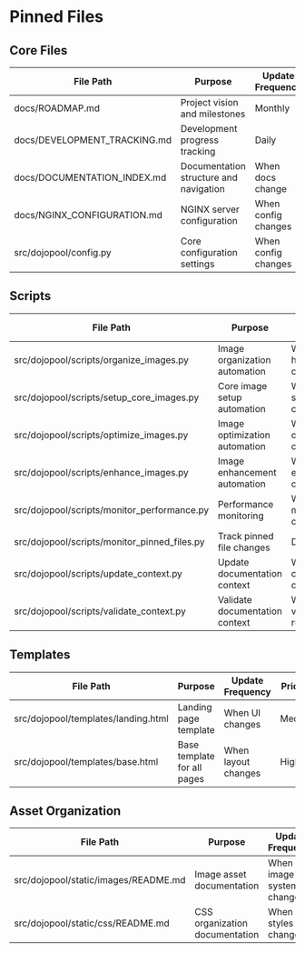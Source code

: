 # Pinned Files

## Core Files
| File Path | Purpose | Update Frequency | Priority |
|-----------|---------|-----------------|-----------|
| docs/ROADMAP.md | Project vision and milestones | Monthly | High |
| docs/DEVELOPMENT_TRACKING.md | Development progress tracking | Daily | High |
| docs/DOCUMENTATION_INDEX.md | Documentation structure and navigation | When docs change | High |
| docs/NGINX_CONFIGURATION.md | NGINX server configuration | When config changes | High |
| src/dojopool/config.py | Core configuration settings | When config changes | High |

## Scripts
| File Path | Purpose | Update Frequency | Priority |
|-----------|---------|-----------------|-----------|
| src/dojopool/scripts/organize_images.py | Image organization automation | When image handling changes | Medium |
| src/dojopool/scripts/setup_core_images.py | Core image setup automation | When image system changes | Medium |
| src/dojopool/scripts/optimize_images.py | Image optimization automation | When optimization changes | Medium |
| src/dojopool/scripts/enhance_images.py | Image enhancement automation | When enhancement changes | Medium |
| src/dojopool/scripts/monitor_performance.py | Performance monitoring | When metrics change | High |
| src/dojopool/scripts/monitor_pinned_files.py | Track pinned file changes | Daily | High |
| src/dojopool/scripts/update_context.py | Update documentation context | When context changes | High |
| src/dojopool/scripts/validate_context.py | Validate documentation context | When validation rules change | High |

## Templates
| File Path | Purpose | Update Frequency | Priority |
|-----------|---------|-----------------|-----------|
| src/dojopool/templates/landing.html | Landing page template | When UI changes | Medium |
| src/dojopool/templates/base.html | Base template for all pages | When layout changes | High |

## Asset Organization
| File Path | Purpose | Update Frequency | Priority |
|-----------|---------|-----------------|-----------|
| src/dojopool/static/images/README.md | Image asset documentation | When image system changes | Medium |
| src/dojopool/static/css/README.md | CSS organization documentation | When styles change | Medium | 